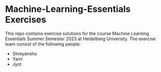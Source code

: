 # Machine-Learning-Essentials Exercises 
This repo contains exercise solutions for the course Machine Learning Essentials Summer Semester 2023 at Heidelberg University.
The exercise team consist of the following people:
* Shreyanshu
* Yami
* Jyot
